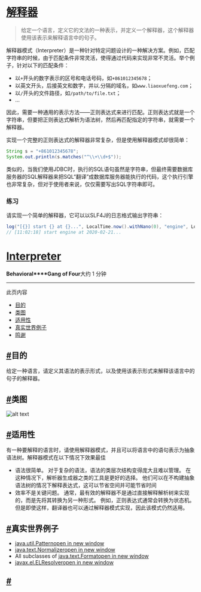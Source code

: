 # [解释器](https://www.liaoxuefeng.com/wiki/1252599548343744/1281319508115489)

> 给定一个语言，定义它的文法的一种表示，并定义一个解释器，这个解释器使用该表示来解释语言中的句子。

解释器模式（Interpreter）是一种针对特定问题设计的一种解决方案。例如，匹配字符串的时候，由于匹配条件非常灵活，使得通过代码来实现非常不灵活。举个例子，针对以下的匹配条件：

- 以`+`开头的数字表示的区号和电话号码，如`+861012345678`；
- 以英文开头，后接英文和数字，并以.分隔的域名，如`www.liaoxuefeng.com`；
- 以`/`开头的文件路径，如`/path/to/file.txt`；
- ...

因此，需要一种通用的表示方法——正则表达式来进行匹配。正则表达式就是一个字符串，但要把正则表达式解析为语法树，然后再匹配指定的字符串，就需要一个解释器。

实现一个完整的正则表达式的解释器非常复杂，但是使用解释器模式却很简单：

```java
String s = "+861012345678";
System.out.println(s.matches("^\\+\\d+$"));
```

类似的，当我们使用JDBC时，执行的SQL语句虽然是字符串，但最终需要数据库服务器的SQL解释器来把SQL“翻译”成数据库服务器能执行的代码，这个执行引擎也非常复杂，但对于使用者来说，仅仅需要写出SQL字符串即可。

### 练习

请实现一个简单的解释器，它可以以SLF4J的日志格式输出字符串：

```java
log("[{}] start {} at {}...", LocalTime.now().withNano(0), "engine", LocalDate.now());
// [11:02:18] start engine at 2020-02-21...
```



# [Interpreter](https://java-design-patterns.com/zh/patterns/interpreter/#%E7%B1%BB%E5%9B%BE)

**Behavioral****Gang of Four**大约 1 分钟

------

此页内容

- [目的](https://java-design-patterns.com/zh/patterns/interpreter/#目的)
- [类图](https://java-design-patterns.com/zh/patterns/interpreter/#类图)
- [适用性](https://java-design-patterns.com/zh/patterns/interpreter/#适用性)
- [真实世界例子](https://java-design-patterns.com/zh/patterns/interpreter/#真实世界例子)
- [鸣谢](https://java-design-patterns.com/zh/patterns/interpreter/#鸣谢)

## [#](https://java-design-patterns.com/zh/patterns/interpreter/#目的)目的

给定一种语言，请定义其语法的表示形式，以及使用该表示形式来解释该语言中的句子的解释器。

## [#](https://java-design-patterns.com/zh/patterns/interpreter/#类图)类图

![alt text](https://holon-image.oss-cn-beijing.aliyuncs.com/20230103092116gPWKXE.png)

## [#](https://java-design-patterns.com/zh/patterns/interpreter/#适用性)适用性

有一种要解释的语言时，请使用解释器模式，并且可以将语言中的语句表示为抽象语法树。解释器模式在以下情况下效果最佳

- 语法很简单。 对于复杂的语法，语法的类层次结构变得庞大且难以管理。 在这种情况下，解析器生成器之类的工具是更好的选择。 他们可以在不构建抽象语法树的情况下解释表达式，这可以节省空间并可能节省时间
- 效率不是关键问题。 通常，最有效的解释器不是通过直接解释解析树来实现的，而是先将其转换为另一种形式。 例如，正则表达式通常会转换为状态机。 但是即使这样，翻译器也可以通过解释器模式实现，因此该模式仍然适用。

## [#](https://java-design-patterns.com/zh/patterns/interpreter/#真实世界例子)真实世界例子

- [java.util.Patternopen in new window](http://docs.oracle.com/javase/8/docs/api/java/util/regex/Pattern.html)
- [java.text.Normalizeropen in new window](http://docs.oracle.com/javase/8/docs/api/java/text/Normalizer.html)
- All subclasses of [java.text.Formatopen in new window](http://docs.oracle.com/javase/8/docs/api/java/text/Format.html)
- [javax.el.ELResolveropen in new window](http://docs.oracle.com/javaee/7/api/javax/el/ELResolver.html)

## [#](https://java-design-patterns.com/zh/patterns/interpreter/#鸣谢)